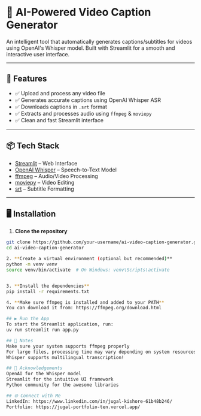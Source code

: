 # 🎥 AI-Powered Video Caption Generator

An intelligent tool that automatically generates captions/subtitles for videos using OpenAI's Whisper model. Built with Streamlit for a smooth and interactive user interface.

---

## 🚀 Features

- ✅ Upload and process any video file
- ✅ Generates accurate captions using OpenAI Whisper ASR
- ✅ Downloads captions in `.srt` format
- ✅ Extracts and processes audio using `ffmpeg` & `moviepy`
- ✅ Clean and fast Streamlit interface

---

## 📦 Tech Stack

- [Streamlit](https://streamlit.io/) – Web Interface
- [OpenAI Whisper](https://github.com/openai/whisper) – Speech-to-Text Model
- [ffmpeg](https://ffmpeg.org/) – Audio/Video Processing
- [moviepy](https://zulko.github.io/moviepy/) – Video Editing
- [srt](https://pypi.org/project/srt/) – Subtitle Formatting

---

## 🖥️ Installation

1. **Clone the repository**
```bash
git clone https://github.com/your-username/ai-video-caption-generator.git
cd ai-video-caption-generator

2. **Create a virtual environment (optional but recommended)**
python -m venv venv
source venv/bin/activate  # On Windows: venv\Scripts\activate


3. **Install the dependencies**
pip install -r requirements.txt

4. **Make sure ffmpeg is installed and added to your PATH**
You can download it from: https://ffmpeg.org/download.html

## ▶️ Run the App
To start the Streamlit application, run:
uv run streamlit run app.py

## 📌 Notes
Make sure your system supports ffmpeg properly
For large files, processing time may vary depending on system resources
Whisper supports multilingual transcription!

## 🙌 Acknowledgements
OpenAI for the Whisper model
Streamlit for the intuitive UI framework
Python community for the awesome libraries

## 🌐 Connect with Me
LinkedIn: https://www.linkedin.com/in/jugal-kishore-61b48b246/
Portfolio: https://jugal-portfolio-ten.vercel.app/